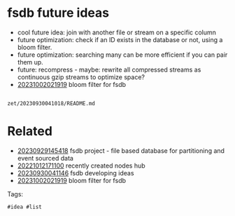 # fsdb future ideas

- cool future idea: join with another file or stream on a specific column
- future optimization: check if an ID exists in the database or not, using a bloom filter.
- future optimization: searching many can be more efficient if you can pair them up.
- future: recompress - maybe: rewrite all compressed streams as continuous gzip streams to optimize space?
- [20231002021919](/zet/20231002021919/README.md) bloom filter for fsdb

```
```

` zet/20230930041018/README.md `

# Related

- [20230929145418](/zet/20230929145418/README.md) fsdb project - file based database for partitioning and event sourced data
- [20221012171100](/zet/20221012171100/README.md) recently created nodes hub
- [20230930041146](/zet/20230930041146/README.md) fsdb developing ideas
- [20231002021919](/zet/20231002021919/README.md) bloom filter for fsdb

Tags:

    #idea #list
